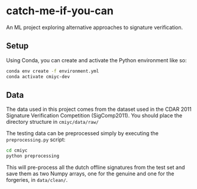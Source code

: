 # catch-me-if-you-can
An ML project exploring alternative approaches to signature verification.

## Setup
Using Conda, you can create and activate the Python environment like so:
```bash
conda env create -f environment.yml
conda activate cmiyc-dev
```

## Data
The data used in this project comes from the dataset used in the CDAR 2011 Signature Verification Competition (SigComp2011). You should place the directory structure in `cmiyc/data/raw/`

The testing data can be preprocessed simply by executing the `preprocessing.py` script:
```bash
cd cmiyc
python preprocessing
```

This will pre-process all the dutch offline signatures from the test set and save them as two Numpy arrays, one for the genuine and one for the forgeries, in `data/clean/`. 
